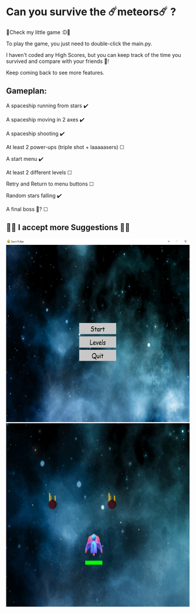 # Can you survive the ☄️meteors☄️ ?

🚀Check my little game :D🚀

To play the game, you just need to double-click the main.py.

I haven't coded any High Scores, but you can keep track of the time you survived and compare with your friends 🤩!

Keep coming back to see more features.

## Gameplan:

A spaceship running from stars ✔️

A spaceship moving in 2 axes ✔️

A spaceship shooting ✔️

At least 2 power-ups (triple shot + laaaaasers) ☐

A start menu ✔️

At least 2 different levels ☐

Retry and Return to menu buttons ☐

Random stars falling ✔️

A final boss 🤔? ☐

## 🚀🤩 I accept more Suggestions 🤩🚀

<img src="./Gameplay_img/Menu.PNG" width=500 height=500>
<img src="./Gameplay_img/space.PNG" width=500 height=500>






